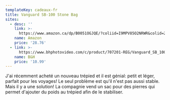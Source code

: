 ```yaml
---
templateKey: cadeaux-fr
title: Vanguard SB-100 Stone Bag
sites:
  - desc: ''
    link: >-
      https://www.amazon.ca/dp/B0051OGJQE/?coliid=I9MPV85O2NRWR&colid=2JQ92RAZIDPNX&psc=0&ref_=lv_ov_lig_dp_it
    name: Amazon
    price: '28.76'
  - link: >-
      https://www.bhphotovideo.com/c/product/707201-REG/Vanguard_SB_100_SB_100_Stone_Bag.html
    name: B&H
    price: '10.99'
---
```

J'ai récemment acheté un nouveau trépied et il est génial: petit et léger, parfait pour les voyages! Le seul problème est qu'il n'est pas aussi stable. Mais il y a une solution! La compagnie vend un sac pour des pierres qui permet d'ajouter du poids au trépied afin de le stabiliser.
